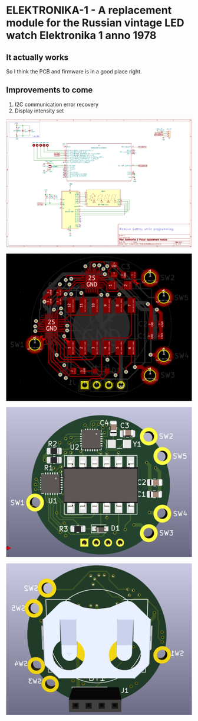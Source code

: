 # ELEKTRONIKA-1 - A replacement module for the Russian vintage LED watch Elektronika 1 anno 1978 

## It actually works
So I think the PCB and firmware is in a good place right.
## Improvements to come
1. I2C communication error recovery
2. Display intensity set

![](https://github.com/BenjaminSoelberg/elektronika-1/blob/main/Schematics.png)

![](https://github.com/BenjaminSoelberg/elektronika-1/blob/main/PCB-Front.png)

![](https://github.com/BenjaminSoelberg/elektronika-1/blob/main/PCB-Front-3D.png)

![](https://github.com/BenjaminSoelberg/elektronika-1/blob/main/PCB-Back-3D.png)

